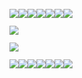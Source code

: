 <p algin="center">
<img src=https://pixelsafari.neocities.org/favicon/symbol/heart/jelly.gif><img src=https://pixelsafari.neocities.org/favicon/symbol/heart/jelly.gif><img src=https://pixelsafari.neocities.org/dividers/rufflebows.png><img src=https://pixelsafari.neocities.org/dividers/rufflebows.png><img src=https://pixelsafari.neocities.org/dividers/rufflebows.png><img src=https://pixelsafari.neocities.org/favicon/symbol/heart/jelly.gif><img src=https://pixelsafari.neocities.org/favicon/symbol/heart/jelly.gif>
<p algin="center">
<img src=https://media1.tenor.com/m/IWV5RDJYi7wAAAAC/uma-musume-umamusume-goldship-gold-ship-gorushi-peace-sign-cute-anime-girl.gif>
<p algin="center">
             <img src=https://pixelsafari.neocities.org/blinkies/loveyou.gif>
<p algin="center">
<img src=https://pixelsafari.neocities.org/favicon/symbol/heart/jelly.gif><img src=https://pixelsafari.neocities.org/favicon/symbol/heart/jelly.gif><img src=https://pixelsafari.neocities.org/dividers/rufflebows.png><img src=https://pixelsafari.neocities.org/dividers/rufflebows.png><img src=https://pixelsafari.neocities.org/dividers/rufflebows.png><img src=https://pixelsafari.neocities.org/favicon/symbol/heart/jelly.gif><img src=https://pixelsafari.neocities.org/favicon/symbol/heart/jelly.gif>
